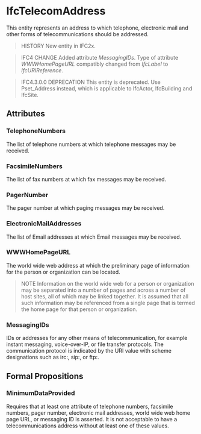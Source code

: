 # IfcTelecomAddress

This entity represents an address to which telephone, electronic mail and other forms of telecommunications should be addressed.
<!-- end of short definition -->


> HISTORY New entity in IFC2x.

> IFC4 CHANGE Added attribute _MessagingIDs_. Type of attribute _WWWHomePageURL_ compatibly changed from _IfcLabel_ to _IfcURIReference_.

> IFC4.3.0.0 DEPRECATION This entity is deprecated. Use Pset_Address instead, which is applicable to IfcActor, IfcBuilding and IfcSite.

## Attributes

### TelephoneNumbers
The list of telephone numbers at which telephone messages may be received.

### FacsimileNumbers
The list of fax numbers at which fax messages may be received.

### PagerNumber
The pager number at which paging messages may be received.

### ElectronicMailAddresses
The list of Email addresses at which Email messages may be received.

### WWWHomePageURL
The world wide web address at which the preliminary page of information for the person or organization can be located.
> NOTE Information on the world wide web for a person or organization may be separated into a number of pages and across a number of host sites, all of which may be linked together. It is assumed that all such information may be referenced from a single page that is termed the home page for that person or organization.

### MessagingIDs
IDs or addresses for any other means of telecommunication, for example instant messaging, voice-over-IP, or file transfer protocols. The communication protocol is indicated by the URI value with scheme designations such as irc:, sip:, or ftp:.

## Formal Propositions

### MinimumDataProvided
Requires that at least one attribute of telephone numbers, facsimile numbers, pager number, electronic mail addresses, world wide web home page URL, or messaging ID is asserted. It is not acceptable to have a telecommunications address without at least one of these values.
